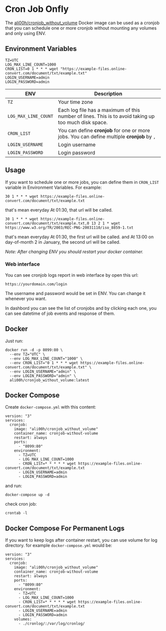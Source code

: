# Cron Job Onfly
The [ali00h/cronjob_without_volume](https://hub.docker.com/r/ali00h/cronjob_without_volume) Docker image can be used as a cronjob
that you can schedule one or more cronjob without mounting any volumes and only using ENV.

## Environment Variables
```
TZ=UTC
LOG_MAX_LINE_COUNT=1000
CRON_LIST=0 1 * * * wget "https://example-files.online-convert.com/document/txt/example.txt"
LOGIN_USERNAME=admin
LOGIN_PASSWORD=admin
```
| ENV | Description |
| --- | --- |
| `TZ` | Your time zone |
| `LOG_MAX_LINE_COUNT` | Each log file has a maximum of this number of lines. This is to avoid taking up too much disk space. |
| `CRON_LIST` | You can define **cronjob** for one or more jobs. You can define multiple **cronjob** by `,` |
| `LOGIN_USERNAME` | Login username |
| `LOGIN_PASSWORD` | Login password |

## Usage
If you want to schedule one or more jobs, you can define them in `CRON_LIST` variable in Environment Variables. For example:
```
30 1 * * * wget https://example-files.online-convert.com/document/txt/example.txt
```
that's mean everyday At 01:30, that url will be called. 
```
30 1 * * * wget https://example-files.online-convert.com/document/txt/example.txt,0 13 2 1 * wget https://www.w3.org/TR/2003/REC-PNG-20031110/iso_8859-1.txt
```
that's mean everyday At 01:30, the first url will be called. and At 13:00 on day-of-month 2 in January, the second url will be called.

_Note: After changing ENV you should restart your docker container._

### Web interface
You can see cronjob logs report in web interface by open this url:
```
https://yourdomain.com/login
```
The username and password would be set in ENV. You can change it whenever you want.

In dashbord you can see the list of cronjobs and by clicking each one, you can see datetime of job events and response of them.

## Docker
Just run:
```
docker run -d -p 8099:80 \
  --env TZ="UTC" \
  --env LOG_MAX_LINE_COUNT="1000" \
  --env CRON_LIST="0 1 * * * wget https://example-files.online-convert.com/document/txt/example.txt" \  
  --env LOGIN_USERNAME="admin" \
  --env LOGIN_PASSWORD="admin" \    
  ali00h/cronjob_without_volume:latest
```

## Docker Compose
Create `docker-compose.yml` with this content:
```
version: "3"
services:
  cronjob:
    image: "ali00h/cronjob_without_volume"
    container_name: cronjob-without-volume
    restart: always
    ports:
      - "8099:80"    
    environment:
      - TZ=UTC
      - LOG_MAX_LINE_COUNT=1000      
      - CRON_LIST=* * * * * wget https://example-files.online-convert.com/document/txt/example.txt
      - LOGIN_USERNAME=admin
      - LOGIN_PASSWORD=admin         
```
and run:
```
docker-compose up -d
```

check cron job:
```
crontab -l
```
## Docker Compose For Permanent Logs
If you want to keep logs after container restart, you can use volume for log directory. for example `docker-compose.yml` would be:
```
version: "3"
services:
  cronjob:
    image: "ali00h/cronjob_without_volume"
    container_name: cronjob-without-volume
    restart: always
    ports:
      - "8099:80"    
    environment:
      - TZ=UTC
      - LOG_MAX_LINE_COUNT=1000      
      - CRON_LIST=* * * * * wget https://example-files.online-convert.com/document/txt/example.txt
      - LOGIN_USERNAME=admin
      - LOGIN_PASSWORD=admin  
    volumes:
      - ./cronlog/:/var/log/cronlog/            
```
